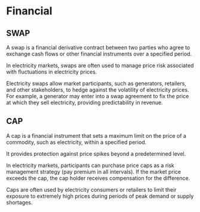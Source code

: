 # Financial

## SWAP
A swap is a financial derivative contract between two parties who agree to exchange cash flows or other financial instruments over a specified period. 

In electricity markets, swaps are often used to manage price risk associated with fluctuations in electricity prices.

Electricity swaps allow market participants, such as generators, retailers, and other stakeholders, to hedge against the volatility of electricity prices. 
For example, a generator may enter into a swap agreement to fix the price at which they sell electricity, providing predictability in revenue.

## CAP
A cap is a financial instrument that sets a maximum limit on the price of a commodity, such as electricity, within a specified period. 

It provides protection against price spikes beyond a predetermined level.

In electricity markets, participants can purchase price caps as a risk management strategy (pay premium in all intervals). 
If the market price exceeds the cap, the cap holder receives compensation for the difference. 

Caps are often used by electricity consumers or retailers to limit their exposure to extremely high prices during periods of peak demand or supply shortages.
